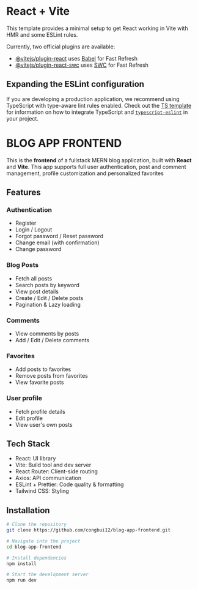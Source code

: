 # React + Vite

This template provides a minimal setup to get React working in Vite with HMR and some ESLint rules.

Currently, two official plugins are available:

- [@vitejs/plugin-react](https://github.com/vitejs/vite-plugin-react/blob/main/packages/plugin-react) uses [Babel](https://babeljs.io/) for Fast Refresh
- [@vitejs/plugin-react-swc](https://github.com/vitejs/vite-plugin-react/blob/main/packages/plugin-react-swc) uses [SWC](https://swc.rs/) for Fast Refresh

## Expanding the ESLint configuration

If you are developing a production application, we recommend using TypeScript with type-aware lint rules enabled. Check out the [TS template](https://github.com/vitejs/vite/tree/main/packages/create-vite/template-react-ts) for information on how to integrate TypeScript and [`typescript-eslint`](https://typescript-eslint.io) in your project.

# BLOG APP FRONTEND
This is the **frontend** of a fullstack MERN blog application, built with **React** and **Vite**. This app supports full user authentication, post and comment management, profile customization and personalized favorites

## Features

### Authentication
- Register
- Login / Logout
- Forgot password / Reset password
- Change email (with confirmation)
- Change password

### Blog Posts
- Fetch all posts
- Search posts by keyword
- View post details
- Create / Edit / Delete posts
- Pagination & Lazy loading

### Comments
- View comments by posts
- Add / Edit / Delete comments
 
### Favorites
- Add posts to favorites
- Remove posts from favorites
- View favorite posts

### User profile
- Fetch profile details
- Edit profile
- View user's own posts

## Tech Stack
- React: UI library
- Vite: Build tool and dev server
- React Router: Client-side routing
- Axios: API communication
- ESLint + Prettier: Code quality & formatting
- Tailwind CSS: Styling

## Installation

```bash
# Clone the repository
git clone https://github.com/congbui12/blog-app-frontend.git

# Navigate into the project
cd blog-app-frontend

# Install dependencies
npm install

# Start the development server
npm run dev
